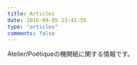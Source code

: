 ```yaml
---
title: Articles
date: 2016-09-05 23:41:55
type: "articles"
comments: false
---
```


Atelier/Poétiqueの機関紙に関する情報です。
